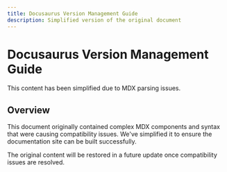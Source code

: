 ```yaml
---
title: Docusaurus Version Management Guide
description: Simplified version of the original document
---
```


# Docusaurus Version Management Guide

This content has been simplified due to MDX parsing issues.

## Overview

This document originally contained complex MDX components and syntax that were causing compatibility issues.
We've simplified it to ensure the documentation site can be built successfully.

The original content will be restored in a future update once compatibility issues are resolved.
